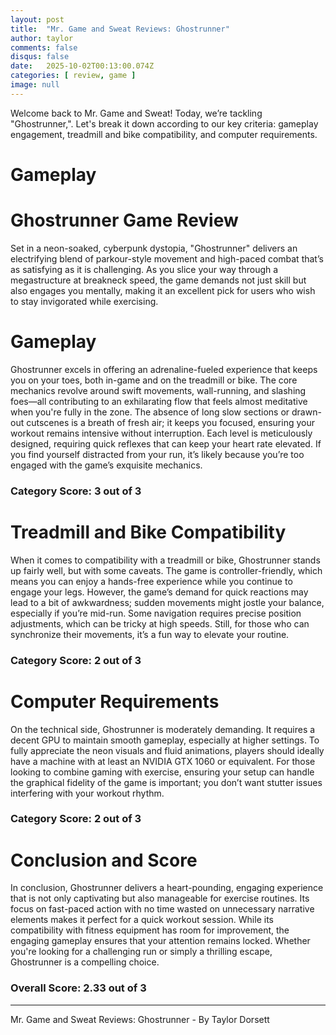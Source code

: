 ```yaml
---
layout: post
title:  "Mr. Game and Sweat Reviews: Ghostrunner"
author: taylor
comments: false
disqus: false
date:   2025-10-02T00:13:00.074Z
categories: [ review, game ]
image: null
---
```


Welcome back to Mr. Game and Sweat! Today, we’re tackling "Ghostrunner,". Let's break it down according to our key criteria: gameplay engagement, treadmill and bike compatibility, and computer requirements.

# Gameplay

# Ghostrunner Game Review

Set in a neon-soaked, cyberpunk dystopia, "Ghostrunner" delivers an electrifying blend of parkour-style movement and high-paced combat that’s as satisfying as it is challenging. As you slice your way through a megastructure at breakneck speed, the game demands not just skill but also engages you mentally, making it an excellent pick for users who wish to stay invigorated while exercising.

# Gameplay

Ghostrunner excels in offering an adrenaline-fueled experience that keeps you on your toes, both in-game and on the treadmill or bike. The core mechanics revolve around swift movements, wall-running, and slashing foes—all contributing to an exhilarating flow that feels almost meditative when you're fully in the zone. The absence of long slow sections or drawn-out cutscenes is a breath of fresh air; it keeps you focused, ensuring your workout remains intensive without interruption. Each level is meticulously designed, requiring quick reflexes that can keep your heart rate elevated. If you find yourself distracted from your run, it’s likely because you’re too engaged with the game’s exquisite mechanics.

### Category Score: 3 out of 3

# Treadmill and Bike Compatibility

When it comes to compatibility with a treadmill or bike, Ghostrunner stands up fairly well, but with some caveats. The game is controller-friendly, which means you can enjoy a hands-free experience while you continue to engage your legs. However, the game’s demand for quick reactions may lead to a bit of awkwardness; sudden movements might jostle your balance, especially if you’re mid-run. Some navigation requires precise position adjustments, which can be tricky at high speeds. Still, for those who can synchronize their movements, it’s a fun way to elevate your routine.

### Category Score: 2 out of 3

# Computer Requirements

On the technical side, Ghostrunner is moderately demanding. It requires a decent GPU to maintain smooth gameplay, especially at higher settings. To fully appreciate the neon visuals and fluid animations, players should ideally have a machine with at least an NVIDIA GTX 1060 or equivalent. For those looking to combine gaming with exercise, ensuring your setup can handle the graphical fidelity of the game is important; you don’t want stutter issues interfering with your workout rhythm. 

### Category Score: 2 out of 3

# Conclusion and Score

In conclusion, Ghostrunner delivers a heart-pounding, engaging experience that is not only captivating but also manageable for exercise routines. Its focus on fast-paced action with no time wasted on unnecessary narrative elements makes it perfect for a quick workout session. While its compatibility with fitness equipment has room for improvement, the engaging gameplay ensures that your attention remains locked. Whether you're looking for a challenging run or simply a thrilling escape, Ghostrunner is a compelling choice.

### Overall Score: 2.33 out of 3

---

Mr. Game and Sweat Reviews: Ghostrunner - By Taylor Dorsett
